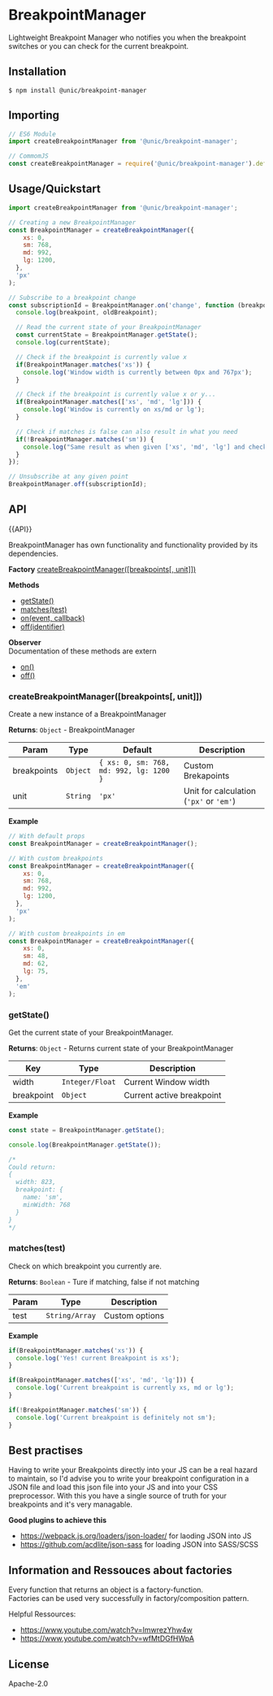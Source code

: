 # BreakpointManager

Lightweight Breakpoint Manager who notifies you when the breakpoint switches or you can check for the current breakpoint.

## Installation

```shell
$ npm install @unic/breakpoint-manager
```

## Importing

```javascript
// ES6 Module
import createBreakpointManager from '@unic/breakpoint-manager';

// CommomJS
const createBreakpointManager = require('@unic/breakpoint-manager').default;
```

## Usage/Quickstart

```js
import createBreakpointManager from '@unic/breakpoint-manager';

// Creating a new BreakpointManager
const BreakpointManager = createBreakpointManager({
    xs: 0,
    sm: 768,
    md: 992,
    lg: 1200,
  },
  'px'
);

// Subscribe to a breakpoint change
const subscriptionId = BreakpointManager.on('change', function (breakpoint, oldBreakpoint) {
  console.log(breakpoint, oldBreakpoint);

  // Read the current state of your BreakpointManager
  const currentState = BreakpointManager.getState();
  console.log(currentState);

  // Check if the breakpoint is currently value x
  if(BreakpointManager.matches('xs')) {
    console.log('Window width is currently between 0px and 767px');
  }

  // Check if the breakpoint is currently value x or y...
  if(BreakpointManager.matches(['xs', 'md', 'lg'])) {
    console.log('Window is currently on xs/md or lg');
  }

  // Check if matches is false can also result in what you need
  if(!BreakpointManager.matches('sm')) {
    console.log("Same result as when given ['xs', 'md', 'lg'] and checkig if it was true");
  }
});

// Unsubscribe at any given point
BreakpointManager.off(subscriptionId);
```

## API

{{API}}

BreakpointManager has own functionality and functionality provided by its dependencies.

**Factory**
[createBreakpointManager([breakpoints[, unit]])](#factory)

**Methods**
* [getState()](#getstate)
* [matches(test)](#matches)
* [on(event, callback)](#on)
* [off(identifier)](#off)

**Observer**  
Documentation of these methods are extern
* [on()](https://github.com/unic/composite-observer#on)
* [off()](https://github.com/unic/composite-observer#off)

<a name="factory"></a>

### createBreakpointManager([breakpoints[, unit]])

Create a new instance of a BreakpointManager

**Returns**: <code>Object</code> - BreakpointManager

| Param | Type | Default | Description |
| --- | --- | --- | --- |
| breakpoints | <code>Object</code> | <code>{ xs: 0, sm: 768, md: 992, lg: 1200 }</code> | Custom Brekapoints |
| unit | <code>String</code> | <code>'px'</code> | Unit for calculation (`'px'` or `'em'`) |

**Example**
```js
// With default props
const BreakpointManager = createBreakpointManager();

// With custom breakpoints
const BreakpointManager = createBreakpointManager({
    xs: 0,
    sm: 768,
    md: 992,
    lg: 1200,
  },
  'px'
);

// With custom breakpoints in em
const BreakpointManager = createBreakpointManager({
    xs: 0,
    sm: 48,
    md: 62,
    lg: 75,
  },
  'em'
);
```

<a name="getstate"></a>

### getState()

Get the current state of your BreakpointManager.

**Returns**: <code>Object</code> - Returns current state of your BreakpointManager

| Key | Type | Description |
| --- | --- | --- |
| width | <code>Integer/Float</code> | Current Window width |
| breakpoint | <code>Object</code> | Current active breakpoint |

**Example**
```js
const state = BreakpointManager.getState();

console.log(BreakpointManager.getState());

/*
Could return:
{
  width: 823,
  breakpoint: {
    name: 'sm',
    minWidth: 768
  }
}
*/
```

<a name="matches"></a>

### matches(test)

Check on which breakpoint you currently are.

**Returns**: <code>Boolean</code> - Ture if matching, false if not matching

| Param | Type | Description |
| --- | --- | --- |
| test | <code>String/Array</code> | Custom options |

**Example**
```js
if(BreakpointManager.matches('xs')) {
  console.log('Yes! current Breakpoint is xs');
}

if(BreakpointManager.matches(['xs', 'md', 'lg'])) {
  console.log('Current breakpoint is currently xs, md or lg');
}

if(!BreakpointManager.matches('sm')) {
  console.log('Current breakpoint is definitely not sm');
}
```

## Best practises

Having to write your Breakpoints directly into your JS can be a real hazard to maintain, so I'd advise you to write your breakpoint configuration in a JSON file and load this json file into your JS and into your CSS preprocessor. With this you have a single source of truth for your breakpoints and it's very managable.

**Good plugins to achieve this**
* https://webpack.js.org/loaders/json-loader/ for laoding JSON into JS
* https://github.com/acdlite/json-sass for loading JSON into SASS/SCSS

## Information and Ressouces about factories

Every function that returns an object is a factory-function.  
Factories can be used very successfully in factory/composition pattern.

Helpful Ressources:
* https://www.youtube.com/watch?v=ImwrezYhw4w
* https://www.youtube.com/watch?v=wfMtDGfHWpA

## License

Apache-2.0
